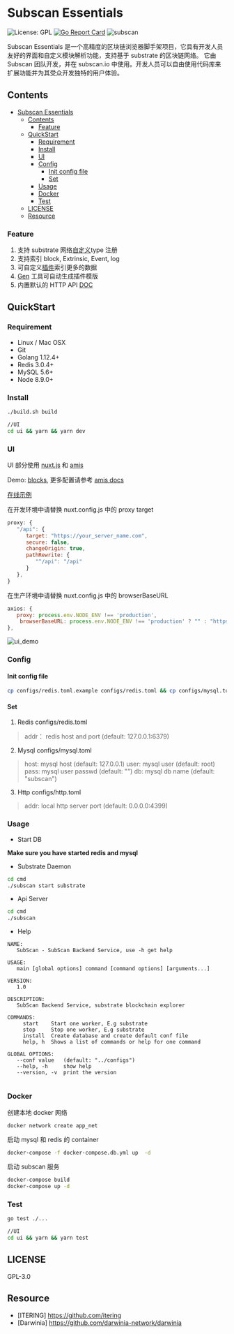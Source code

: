 # Subscan Essentials

![License: GPL](https://img.shields.io/badge/license-GPL-blue.svg)
[![Go Report Card](https://goreportcard.com/badge/github.com/itering/subscan)](https://goreportcard.com/report/github.com/itering/subscan)
![subscan](https://github.com/itering/subscan/workflows/subscan/badge.svg)

Subscan Essentials 是一个高精度的区块链浏览器脚手架项目，它具有开发人员友好的界面和自定义模块解析功能，支持基于 substrate 的区块链网络。
它由 Subscan 团队开发，并在 subscan.io 中使用。开发人员可以自由使用代码库来扩展功能并为其受众开发独特的用户体验。

## Contents

- [Subscan Essentials](#subscan-essentials)
  - [Contents](#contents)
    - [Feature](#feature)
  - [QuickStart](#quickstart)
    - [Requirement](#requirement)
    - [Install](#install)
    - [UI](#ui)
    - [Config](#config)
      - [Init config file](#init-config-file)
      - [Set](#set)
    - [Usage](#usage)
    - [Docker](#docker)
    - [Test](#test)
  - [LICENSE](#license)
  - [Resource](#resource)

### Feature

1. 支持 substrate 网络[自定义](/custom_type.md)type 注册
2. 支持索引 block, Extrinsic, Event, log
3. 可自定义[插件](/plugins)索引更多的数据
4. [Gen](https://github.com/kaigedong/subscan-plugin/tree/master/tool) 工具可自动生成插件模版
5. 内置默认的 HTTP API [DOC](/docs/index.md)

## QuickStart

### Requirement

- Linux / Mac OSX
- Git
- Golang 1.12.4+
- Redis 3.0.4+
- MySQL 5.6+
- Node 8.9.0+

### Install

```bash
./build.sh build

//UI
cd ui && yarn && yarn dev
```

### UI

UI 部分使用 [nuxt.js](https://nuxtjs.org/) 和 [amis](https://github.com/baidu/amis)

Demo: [blocks](/ui/plugins/blocks.js), 更多配置请参考 [amis docs](https://baidu.gitee.io/amis/docs/index)

[在线示例](https://crab.demo.subscan.io/)

在开发环境中请替换 nuxt.config.js 中的 proxy target

```js
proxy: {
   "/api": {
      target: "https://your_server_name.com",
      secure: false,
      changeOrigin: true,
      pathRewrite: {
         "^/api": "/api"
      }
   },
}
```

在生产环境中请替换 nuxt.config.js 中的 browserBaseURL

```js
axios: {
   proxy: process.env.NODE_ENV !== 'production',
    browserBaseURL: process.env.NODE_ENV !== 'production' ? "" : "https://your_server_name.com"
},
```

![ui_demo](./ui_demo.png)

### Config

#### Init config file

```bash
cp configs/redis.toml.example configs/redis.toml && cp configs/mysql.toml.example configs/mysql.toml && cp configs/http.toml.example configs/http.toml
```

#### Set

1. Redis configs/redis.toml

> addr： redis host and port (default: 127.0.0.1:6379)

2. Mysql configs/mysql.toml

> host: mysql host (default: 127.0.0.1)
> user: mysql user (default: root)
> pass: mysql user passwd (default: "")
> db: mysql db name (default: "subscan")

3. Http configs/http.toml

> addr: local http server port (default: 0.0.0.0:4399)

### Usage

- Start DB

**Make sure you have started redis and mysql**

- Substrate Daemon

```bash
cd cmd
./subscan start substrate
```

- Api Server

```bash
cd cmd
./subscan
```

- Help

```
NAME:
   SubScan - SubScan Backend Service, use -h get help

USAGE:
   main [global options] command [command options] [arguments...]

VERSION:
   1.0

DESCRIPTION:
   SubScan Backend Service, substrate blockchain explorer

COMMANDS:
     start    Start one worker, E.g substrate
     stop     Stop one worker, E.g substrate
     install  Create database and create default conf file
     help, h  Shows a list of commands or help for one command

GLOBAL OPTIONS:
   --conf value   (default: "../configs")
   --help, -h     show help
   --version, -v  print the version


```

### Docker

创建本地 docker 网络

```
docker network create app_net
```

启动 mysql 和 redis 的 container

```bash
docker-compose -f docker-compose.db.yml up  -d
```

启动 subscan 服务

```bash
docker-compose build
docker-compose up -d
```

### Test

```bash
go test ./...

//UI
cd ui && yarn && yarn test
```

## LICENSE

GPL-3.0

## Resource

- [ITERING] https://github.com/itering
- [Darwinia] https://github.com/darwinia-network/darwinia

